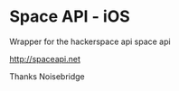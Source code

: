 # Space API - iOS


Wrapper for the hackerspace api space api

http://spaceapi.net

Thanks Noisebridge